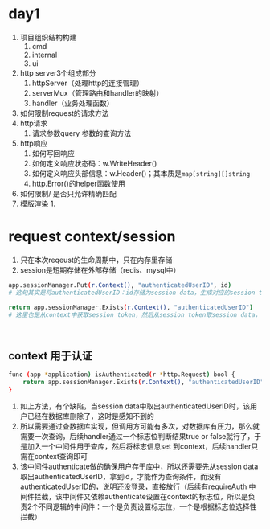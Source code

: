 # day1

1. 项目组织结构构建
   1. cmd
   2. internal
   3. ui
2. http server3个组成部分
   1. httpServer（处理http的连接管理）
   2. serverMux（管理路由和handler的映射）
   3. handler（业务处理函数）
3. 如何限制request的请求方法
4. http请求
   1. 请求参数query 参数的查询方法
5. http响应
   1. 如何写回响应
   2. 如何定义响应状态码：w.WriteHeader()
   3. 如何定义响应头部信息：w.Header()；其本质是`map[string][]string`
   4. http.Error()的helper函数使用
6. 如何限制/ 是否只允许精确匹配
7. 模版渲染
   1. 

# request context/session

1. 只在本次reqeust的生命周期中，只在内存里存储
2. session是短期存储在外部存储（redis、mysql中）

```bash
app.sessionManager.Put(r.Context(), "authenticatedUserID", id)
# 这句其实是将authenticatedUserID：id存储为session data，生成对应的session token，存在外部存储中，比如redis，然后通过r返回给客户端，并不把数据存在r.Context()中，只在其中已有session data情况下，用于更新

return app.sessionManager.Exists(r.Context(), "authenticatedUserID")
# 这里也是从context中获取session token，然后从session token取session data，再从session data中取authenticatedUserID




```

## context 用于认证

```bash
func (app *application) isAuthenticated(r *http.Request) bool {
	return app.sessionManager.Exists(r.Context(), "authenticatedUserID")
}
```

1. 如上方法，有个缺陷，当session data中取出authenticatedUserID时，该用户已经在数据库删除了，这时是感知不到的
2. 所以需要通过查数据库实现，但调用方可能有多次，对数据库有压力，那么就需要一次查询，后续handler通过一个标志位判断结果true or false就行了，于是加入一个中间件用于查库，然后将标志信息set 到context，后续handler只需在context查询即可
3. 该中间件authenticate做的确保用户存于库中，所以还需要先从session data取出authenticatedUserID，拿到id，才能作为查询条件，而没有authenticatedUserID的，说明还没登录，直接放行（后续有requireAuth 中间件拦截，该中间件又依赖authenticate设置在context的标志位，所以是负责2个不同逻辑的中间件：一个是负责设置标志位，一个是根据标志位选择性拦截）